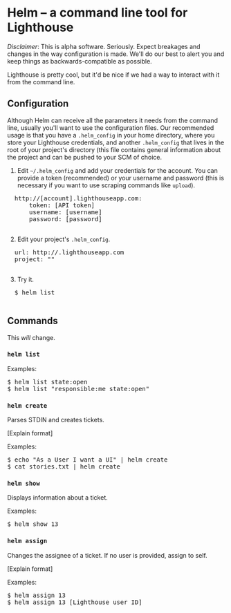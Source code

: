 Helm – a command line tool for Lighthouse
===

_Disclaimer_: This is alpha software. Seriously. Expect breakages and changes in the way configuration is made. We'll do our best to alert you and keep things as backwards-compatible as possible.

Lighthouse is pretty cool, but it'd be nice if we had a way to interact with it from the command line.

## Configuration ##

Although Helm can receive all the parameters it needs from the command line, usually you'll want to use the configuration files. Our recommended usage is that you have a `.helm_config` in your home directory, where you store your Lighthouse credentials, and another `.helm_config` that lives in the root of your project's directory (this file contains general information about the project and can be pushed to your SCM of choice.

1. Edit `~/.helm_config` and add your credentials for the account. You can provide a token (recommended) or your username and password (this is necessary if you want to use scraping commands like `upload`).

  <pre>
  http://[account].lighthouseapp.com:
      token: [API token]
      username: [username]
      password: [password]
  </pre>

2. Edit your project's `.helm_config`.

  <pre>
  url: http://<account>.lighthouseapp.com
  project: "<Your project's full name>"
  </pre>

3. Try it.

  <pre>
  $ helm list
  </pre>

## Commands ##

This *will* change.

### `helm list` ###
  
Examples:

<pre>
$ helm list state:open
$ helm list "responsible:me state:open"
</pre>

### `helm create` ###

Parses STDIN and creates tickets.

[Explain format]

Examples:

<pre>
$ echo "As a User I want a UI" | helm create
$ cat stories.txt | helm create
</pre>

### `helm show` ###

Displays information about a ticket.

Examples:

<pre>
$ helm show 13
</pre>

### `helm assign` ###

Changes the assignee of a ticket. If no user is provided, assign to self.

[Explain format]

Examples:

<pre>
$ helm assign 13
$ helm assign 13 [Lighthouse user ID]
</pre>
